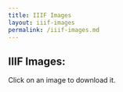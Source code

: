 ```yaml
---
title: IIIF Images
layout: iiif-images
permalink: /iiif-images.md
---
```

## IIIF Images:
Click on an image to download it.
